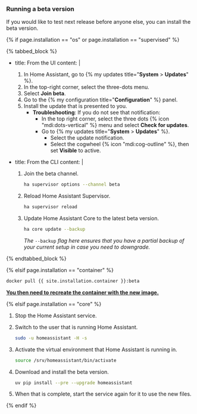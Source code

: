 ### Running a beta version

If you would like to test next release before anyone else, you can install the beta version.

{% if page.installation == "os" or page.installation == "supervised" %}

{% tabbed_block %}

- title: From the UI
  content: |

    1. In Home Assistant, go to {% my updates title="**System** > **Updates**" %}.
    2. In the top-right corner, select the three-dots menu.
    3. Select **Join beta**.
    4. Go to the {% my configuration title="**Configuration**" %} panel.
    5. Install the update that is presented to you.
       - **Troubleshooting**: If you do not see that notification:
         - In the top right corner, select the three dots {% icon "mdi:dots-vertical" %} menu and select **Check for updates**.
         - Go to {% my updates title="**System** > **Updates**" %}.
           - Select the update notification.
           - Select the cogwheel {% icon "mdi:cog-outline" %}, then set **Visible** to active.

- title: From the CLI
  content: |

    1. Join the beta channel.

        ```bash
        ha supervisor options --channel beta
        ```

    2. Reload Home Assistant Supervisor.

        ```bash
        ha supervisor reload
        ```

    3. Update Home Assistant Core to the latest beta version.

        ```bash
        ha core update --backup
        ```

        _The_ `--backup` _flag here ensures that you have a partial backup of your current setup in case you need to downgrade._

{% endtabbed_block %}

{% elsif page.installation == "container" %}

```bash
docker pull {{ site.installation.container }}:beta
```

**[You then need to recreate the container with the new image.](/installation/linux#install-home-assistant-container)**

{% elsif page.installation == "core" %}

1. Stop the Home Assistant service.

2. Switch to the user that is running Home Assistant.

    ```bash
    sudo -u homeassistant -H -s
    ```

3. Activate the virtual environment that Home Assistant is running in.

    ```bash
    source /srv/homeassistant/bin/activate
    ```

4. Download and install the beta version.

    ```bash
    uv pip install --pre --upgrade homeassistant
    ```

5. When that is complete, start the service again for it to use the new files.

{% endif %}
